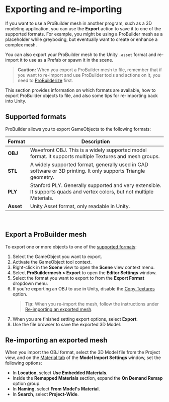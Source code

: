 # Exporting and re-importing

If you want to use a ProBuilder mesh in another program, such as a 3D modeling application, you can use the **Export** action to save it to one of the supported formats. For example, you might be using a ProBuilder mesh as a placeholder while greyboxing, but eventually want to create or enhance a complex mesh.

You can also export your ProBuilder mesh to the Unity `.asset` format and re-import it to use as a Prefab or spawn it in the scene. 

> **Caution:** When you export a ProBuilder mesh to file, remember that if you want to re-import and use ProBuilder tools and actions on it, you need to [ProBuilderize](Object_ProBuilderize.md) first.

This section provides information on which formats are available, how to export ProBuilder objects to file, and also some tips for re-importing back into Unity.
  
<a name="formats"></a>

## Supported formats

ProBuilder allows you to export GameObjects to the following formats:

| **Format** | **Description** |
| --- | --- |
| **OBJ** | Wavefront OBJ. This is a widely supported model format. It supports multiple Textures and mesh groups. |
| **STL** | A widely supported format, generally used in CAD software or 3D printing. It only supports Triangle geometry. |
| **PLY** | Stanford PLY. Generally supported and very extensible. It supports quads and vertex colors, but not multiple Materials. |
| **Asset** | Unity Asset format, only readable in Unity. |


 
 <a name="export"></a>

## Export a ProBuilder mesh

To export one or more objects to one of the [supported formats](#formats):

1. Select the GameObject you want to export.
1. Activate the GameObject tool context.
1. Right-click in the **Scene** view to open the **Scene** view context menu. 
1. Select **ProBuildermesh > Export** to open the **Editor Settings** window.
1. Select the format you want to export to from the **Export Format** dropdown menu.
1. If you're exporting an OBJ to use in Unity, disable the [Copy Textures](Object_Export.md) option. 
	> **Tip:** When you re-import the mesh, follow the instructions under [Re-importing an exported mesh](#reimport).
1. When you are finished setting export options, select **Export**.
1. Use the file browser to save the exported 3D Model.
 
<a name="reimport"></a>

## Re-importing an exported mesh

When you import the OBJ format, select the 3D Model file from the Project view, and on the [Material tab](https://docs.unity3d.com/Manual/FBXImporter-Materials.html) of the **Model Import Settings** window, set the following options:

- In **Location**, select **Use Embedded Materials**.
- Inside the **Remapped Materials** section, expand the **On Demand Remap** option group.
- In **Naming**, select **From Model's Material**.
- In **Search**, select **Project-Wide**.
